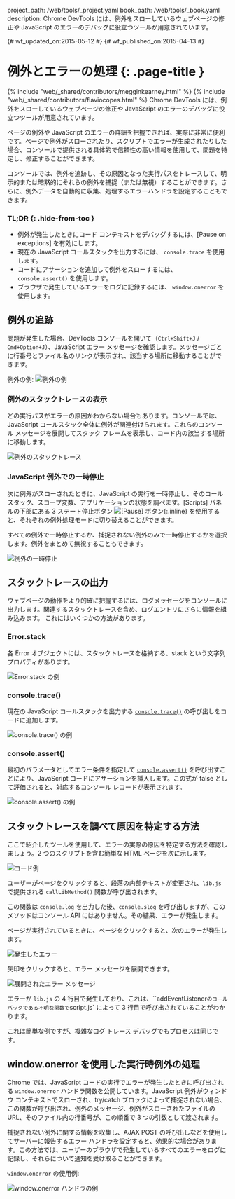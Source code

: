 project_path: /web/tools/_project.yaml
book_path: /web/tools/_book.yaml
description: Chrome DevTools には、例外をスローしているウェブページの修正や JavaScript のエラーのデバッグに役立つツールが用意されています。

{# wf_updated_on:2015-05-12 #}
{# wf_published_on:2015-04-13 #}

# 例外とエラーの処理 {: .page-title }

{% include "web/_shared/contributors/megginkearney.html" %}
{% include "web/_shared/contributors/flaviocopes.html" %}
Chrome DevTools には、例外をスローしているウェブページの修正や JavaScript のエラーのデバッグに役立つツールが用意されています。

ページの例外や JavaScript のエラーの詳細を把握できれば、実際に非常に便利です。ページで例外がスローされたり、スクリプトでエラーが生成されたりした場合、コンソールで提供される具体的で信頼性の高い情報を使用して、問題を特定し、修正することができます。

コンソールでは、例外を追跡し、その原因となった実行パスをトレースして、明示的または暗黙的にそれらの例外を捕捉（または無視）することができます。さらに、例外データを自動的に収集、処理するエラーハンドラを設定することもできます。

### TL;DR {: .hide-from-toc }

- 例外が発生したときにコード コンテキストをデバッグするには、[Pause on exceptions] を有効にします。
- 現在の JavaScript コールスタックを出力するには、 <code>console.trace</code> を使用します。
- コードにアサーションを追加して例外をスローするには、 <code>console.assert()</code> を使用します。
- ブラウザで発生しているエラーをログに記録するには、 <code>window.onerror</code> を使用します。

## 例外の追跡

問題が発生した場合、DevTools コンソールを開いて（`Ctrl+Shift+J` / `Cmd+Option+J`）、JavaScript エラー メッセージを確認します。メッセージごとに行番号とファイル名のリンクが表示され、該当する場所に移動することができます。

例外の例:
![例外の例](images/track-exceptions-tracking-exceptions.jpg)

### 例外のスタックトレースの表示

どの実行パスがエラーの原因かわからない場合もあります。コンソールでは、JavaScript コールスタック全体に例外が関連付けられます。これらのコンソール メッセージを展開してスタック フレームを表示し、コード内の該当する場所に移動します。

![例外のスタックトレース](images/track-exceptions-exception-stack-trace.jpg)

### JavaScript 例外での一時停止

次に例外がスローされたときに、JavaScript の実行を一時停止し、そのコールスタック、スコープ変数、アプリケーションの状態を調べます。[Scripts] パネルの下部にある 3 ステート停止ボタン ![[Pause] ボタン](images/track-exceptions-pause-gray.png){:.inline} を使用すると、それぞれの例外処理モードに切り替えることができます。

すべての例外で一時停止するか、捕捉されない例外のみで一時停止するかを選択します。例外をまとめて無視することもできます。

![例外の一時停止](images/track-exceptions-pause-execution.jpg)

## スタックトレースの出力

ウェブページの動作をより的確に把握するには、ログメッセージをコンソールに出力します。関連するスタックトレースを含め、ログエントリにさらに情報を組み込みます。
これにはいくつかの方法があります。

### Error.stack

各 Error オブジェクトには、スタックトレースを格納する、stack という文字列プロパティがあります。

![Error.stack の例](images/track-exceptions-error-stack.jpg)

### console.trace()

現在の JavaScript コールスタックを出力する [`console.trace()`](./console-reference#consoletraceobject) の呼び出しをコードに追加します。

![console.trace() の例](images/track-exceptions-console-trace.jpg)

### console.assert()

最初のパラメータとしてエラー条件を指定して [`console.assert()`](./console-reference#consoleassertexpression-object) を呼び出すことにより、JavaScript コードにアサーションを挿入します。この式が false として評価されると、対応するコンソール レコードが表示されます。

![console.assert() の例](images/track-exceptions-console-assert.jpg)

## スタックトレースを調べて原因を特定する方法

ここで紹介したツールを使用して、エラーの実際の原因を特定する方法を確認しましょう。2 つのスクリプトを含む簡単な HTML ページを次に示します。

![コード例](images/track-exceptions-example-code.png)

ユーザーがページをクリックすると、段落の内部テキストが変更され、`lib.js` で提供される `callLibMethod()` 関数が呼び出されます。

この関数は `console.log` を出力した後、`console.slog` を呼び出しますが、このメソッドはコンソール API にはありません。その結果、エラーが発生します。

ページが実行されているときに、ページをクリックすると、次のエラーが発生します。

![発生したエラー](images/track-exceptions-example-error-triggered.png)

矢印をクリックすると、エラー メッセージを展開できます。

![展開されたエラー メッセージ](images/track-exceptions-example-error-message-expanded.png)

エラーが `lib.js` の 4 行目で発生しており、これは、``addEventListener`のコールバックである不明な関数で`script.js` によって 3 行目で呼び出されていることがわかります。

これは簡単な例ですが、複雑なログ トレース デバッグでもプロセスは同じです。

## window.onerror を使用した実行時例外の処理

Chrome では、JavaScript コードの実行でエラーが発生したときに呼び出される `window.onerror` ハンドラ関数を公開しています。JavaScript 例外がウィンドウ コンテキストでスローされ、try/catch ブロックによって捕捉されない場合、この関数が呼び出され、例外のメッセージ、例外がスローされたファイルの URL、そのファイル内の行番号が、この順番で 3 つの引数として渡されます。

捕捉されない例外に関する情報を収集し、AJAX POST の呼び出しなどを使用してサーバーに報告するエラー ハンドラを設定すると、効果的な場合があります。この方法では、ユーザーのブラウザで発生しているすべてのエラーをログに記録し、それらについて通知を受け取ることができます。

`window.onerror` の使用例:

![window.onerror ハンドラの例](images/runtime-exceptions-window-onerror.jpg)
